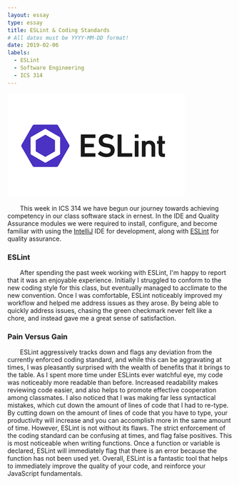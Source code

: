 ```yaml
---
layout: essay
type: essay
title: ESLint & Coding Standards
# All dates must be YYYY-MM-DD format!
date: 2019-02-06
labels:
  - ESLint
  - Software Engineering
  - ICS 314
---
```


<img class="ui medium rounded image" src="../images/eslint.png">
<br/>

&emsp;&emsp;This week in ICS 314 we have begun our journey towards achieving competency in our class software stack in ernest. In the IDE and Quality Assurance modules we were required to install, configure, and become familiar with using the [IntelliJ](https://www.jetbrains.com/student/) IDE for development, along with [ESLint](https://eslint.org/) for quality assurance. 

### ESLint

&emsp;&emsp;After spending the past week working with ESLint, I'm happy to report that it was an enjoyable experience. Initially I struggled to conform to the new coding style for this class, but eventually managed to acclimate to the new convention. Once I was comfortable, ESLint noticeably improved my workflow and helped me address issues as they arose. By being able to quickly address issues, chasing the green checkmark never felt like a chore, and instead gave me a great sense of satisfaction.  

### Pain Versus Gain

&emsp;&emsp;ESLint aggressively tracks down and flags any deviation from the currently enforced coding standard, and while this can be aggravating at times, I was pleasantly surprised with the wealth of benefits that it brings to the table. As I spent more time under ESLints ever watchful eye, my code was noticeably more readable than before. Increased readability makes reviewing code easier, and also helps to promote effective cooperation among classmates. I also noticed that I was making far less syntactical mistakes, which cut down the amount of lines of code that I had to re-type. By cutting down on the amount of lines of code that you have to type, your productivity will increase and you can accomplish more in the same amount of time. However, ESLint is not without its flaws. The strict enforcement of the coding standard can be confusing at times, and flag false positives. This is most noticeable when writing functions. Once a function or variable is declared, ESLint will immediately flag that there is an error because the function has not been used yet. Overall, ESLint is a fantastic tool that helps to immediately improve the quality of your code, and reinforce your JavaScript fundamentals. 
<br/>
